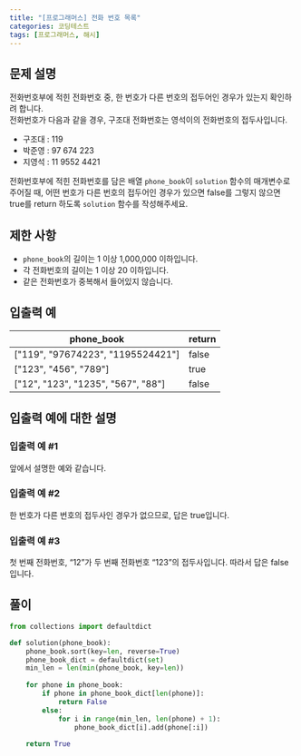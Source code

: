```yaml
---
title: "[프로그래머스] 전화 번호 목록"
categories: 코딩테스트
tags: [프로그래머스, 해시]
---
```


## 문제 설명

전화번호부에 적힌 전화번호 중, 한 번호가 다른 번호의 접두어인 경우가 있는지 확인하려 합니다.  
전화번호가 다음과 같을 경우, 구조대 전화번호는 영석이의 전화번호의 접두사입니다.

- 구조대 : 119
- 박준영 : 97 674 223
- 지영석 : 11 9552 4421

전화번호부에 적힌 전화번호를 담은 배열 `phone_book`이 `solution` 함수의 매개변수로 주어질 때, 어떤 번호가 다른 번호의 접두어인 경우가 있으면 false를 그렇지 않으면 true를 return 하도록 `solution` 함수를 작성해주세요.

## 제한 사항

- `phone_book`의 길이는 1 이상 1,000,000 이하입니다.
- 각 전화번호의 길이는 1 이상 20 이하입니다.
- 같은 전화번호가 중복해서 들어있지 않습니다.

## 입출력 예

|phone_book|return|
|----------|------|
|["119", "97674223", "1195524421"]|false|
|["123", "456", "789"]|true|
|["12", "123", "1235", "567", "88"]|false|

## 입출력 예에 대한 설명

### 입출력 예 #1

앞에서 설명한 예와 같습니다.

### 입출력 예 #2

한 번호가 다른 번호의 접두사인 경우가 없으므로, 답은 true입니다.

### 입출력 예 #3

첫 번째 전화번호, “12”가 두 번째 전화번호 “123”의 접두사입니다. 따라서 답은 false입니다.

## 풀이

```python
from collections import defaultdict

def solution(phone_book):
    phone_book.sort(key=len, reverse=True)
    phone_book_dict = defaultdict(set)
    min_len = len(min(phone_book, key=len))
    
    for phone in phone_book:
        if phone in phone_book_dict[len(phone)]:
            return False
        else:
            for i in range(min_len, len(phone) + 1):
                phone_book_dict[i].add(phone[:i])
    
    return True
```